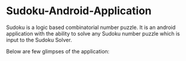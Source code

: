 # Sudoku-Android-Application
Sudoku is a logic based combinatorial number puzzle. It is an android application with the ability to solve any Sudoku number puzzle which is input to the Sudoku Solver.


Below are few glimpses of the application:

